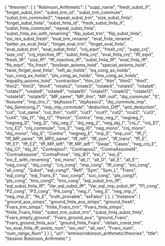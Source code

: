 {
    "theories": [
        {
            "Robinson_Arithmetic": [
                "supp_name",
                "fresh_subst_if",
                "forget_subst_trm",
                "subst_trm_id",
                "subst_trm_commute",
                "subst_trm_commute2",
                "repeat_subst_trm",
                "size_subst_fmla",
                "forget_subst_fmla",
                "subst_fmla_id",
                "fresh_subst_fmla_if",
                "subst_fmla_commute",
                "repeat_subst_fmla",
                "subst_fmla_exi_with_renaming",
                "flip_subst_trm",
                "flip_subst_fmla",
                "exi_ren_subst_fresh",
                "eval_trm_rename",
                "eval_fmla_rename",
                "better_ex_eval_fmla",
                "forget_eval_trm",
                "forget_eval_fmla",
                "eval_subst_trm",
                "eval_subst_fmla",
                "cnj_eqvt",
                "fresh_cnj",
                "supp_cnj",
                "size_cnj",
                "cnj_injective_iff",
                "subst_fmla_cnj",
                "eval_fmla_cnj",
                "Iff_eqvt",
                "fresh_Iff",
                "size_Iff",
                "Iff_injective_iff",
                "subst_fmla_Iff",
                "eval_fmla_Iff",
                "fls_eqvt",
                "fls_fresh",
                "boolean_axioms_hold",
                "special_axioms_hold",
                "twist_forget_eval_fmla",
                "refl_ax_holds",
                "eq_cong_ax_holds",
                "syc_cong_ax_holds",
                "pls_cong_ax_holds",
                "tms_cong_ax_holds",
                "equality_axioms_hold",
                "contraction",
                "thin_Un",
                "thin",
                "thin0",
                "thin1",
                "thin2",
                "thin3",
                "thin4",
                "rotate2",
                "rotate3",
                "rotate4",
                "rotate5",
                "rotate6",
                "rotate7",
                "rotate8",
                "rotate9",
                "rotate10",
                "rotate11",
                "rotate12",
                "rotate13",
                "rotate14",
                "rotate15",
                "MP_same",
                "MP_thin",
                "MP_null",
                "dsj_commute",
                "S",
                "Assume",
                "imp_triv_I",
                "dsjAssoc1",
                "dsjAssoc2",
                "dsj_commute_imp",
                "dsj_Semicong_1",
                "imp_imp_commute",
                "deduction_Diff",
                "anti_deduction",
                "cut",
                "cut_same",
                "cut_thin",
                "cut0",
                "cut1",
                "rcut1",
                "cut2",
                "rcut2",
                "cut3",
                "cut4",
                "dsj_I1",
                "dsj_I2",
                "Peirce",
                "Contra",
                "imp_neg_I",
                "negneg_I",
                "negneg_D",
                "neg_D",
                "dsj_neg_1",
                "dsj_neg_2",
                "neg_dsj_I",
                "cnj_I",
                "cnj_E1",
                "cnj_E2",
                "cnj_commute",
                "cnj_E",
                "neg_I0",
                "neg_mono",
                "cnj_mono",
                "dsj_mono",
                "dsj_E",
                "Contra'",
                "negneg_E",
                "imp_E",
                "imp_cut",
                "Iff_I",
                "Iff_MP_same",
                "Iff_MP2_same",
                "Iff_refl",
                "Iff_sym",
                "Iff_trans",
                "Iff_E",
                "Iff_E1",
                "Iff_E2",
                "Iff_MP_left",
                "Iff_MP_left'",
                "Swap",
                "Cases",
                "neg_cnj_E",
                "dsj_CI",
                "dsj_3I",
                "Contrapos1",
                "Contrapos2",
                "ContraAssumeN",
                "ContraAssume",
                "ContraProve",
                "dsj_IE1",
                "exi_I",
                "exi_E",
                "exi_E_with_renaming",
                "exi_mono",
                "all_I",
                "all_D",
                "all_E",
                "all_E'",
                "neg_cong",
                "dsj_cong",
                "cnj_cong",
                "imp_cong",
                "Iff_cong",
                "exi_cong",
                "all_cong",
                "Subst",
                "eql_cong1",
                "Refl",
                "Sym",
                "Sym_L",
                "Trans",
                "eql_cong",
                "eql_Trans_E",
                "suc_cong1",
                "suc_cong",
                "pls_cong1",
                "pls_cong",
                "tms_cong1",
                "tms_cong",
                "eql_subst_trm_Iff",
                "eql_subst_fmla_Iff",
                "Var_eql_subst_Iff",
                "Var_eql_imp_subst_Iff",
                "P1_cong",
                "P2_cong",
                "P3_cong",
                "P4_cong",
                "neg_I",
                "neg_E",
                "neg_imp_I",
                "neg_imp_E",
                "fls_E",
                "truth_provable",
                "exFalso"
            ]
        },
        {
            "Instance": [
                "ground_aux_simps",
                "ground_fmla_aux_simps",
                "ground_fresh",
                "Fvars_trm_simps",
                "finite_Fvars_trm",
                "Fvars_fmla_simps",
                "finite_Fvars_fmla",
                "subst_trm_subst_trm",
                "subst_fmla_subst_fmla",
                "Fvars_empty_ground",
                "Fvars_ground_aux",
                "ground_Fvars",
                "Fvars_ground_fmla_aux",
                "ground_fmla_Fvars",
                "obtain_const_trm",
                "ex_eval_fmla_iff_exists_num",
                "exi_ren",
                "all_ren",
                "Fvars_num",
                "num_range_Num"
            ]
        }
    ],
    "url": "entries/robinson_arithmetic/theories",
    "title": "Session Robinson_Arithmetic"
}